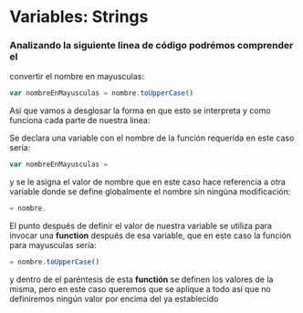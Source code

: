 # Variables: Strings

### Analizando la siguiente linea de código podrémos comprender el 

convertir el nombre en mayusculas:

```js 
var nombreEnMayusculas = nombre.toUpperCase()
```
Así que vamos a desglosar la forma en que esto se interpreta y como funciona cada parte de nuestra linea:

Se declara una variable con el nombre de la función requerida en este caso sería:
```js 
var nombreEnMayusculas =
```

y se le asigna el valor de nombre que en este caso hace referencia a otra variable donde se define globalmente el nombre sin ningúna modificación:
```js 
= nombre.
```
El punto después de definir el valor de nuestra variable se utiliza para invocar una **function** después de esa variable, que en este caso la función para mayusculas sería:
```js 
= nombre.toUpperCase()
```
y dentro de el paréntesis de esta **functión** se definen los valores de la misma, pero en este caso queremos que se aplique a todo así que no definiremos ningún valor por encima del ya establecido

